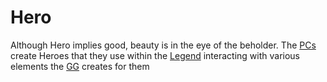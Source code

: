 # Hero

Although Hero implies good, beauty is in the eye of the beholder. The [PCs](Definitions/Player) create Heroes that they use within the [Legend](Definitions/Legend) interacting with various elements the [GG](Definitions/Game_Guide) creates for them

